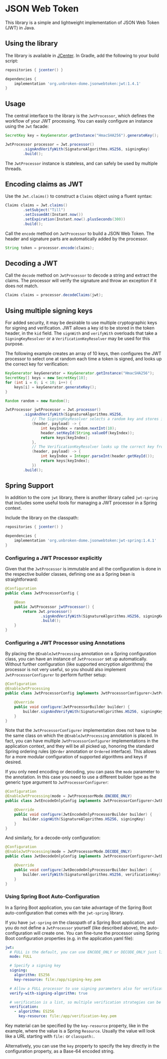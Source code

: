 # JSON Web Token

This library is a simple and lightweight implementation of JSON Web Token (JWT) in Java.

## Using the library

The library is available in [JCenter](https://jcenter.bintray.com). In Gradle, add the following
to your build script:

```groovy
repositories { jcenter() }

dependencies {
    implementation 'org.unbroken-dome.jsonwebtoken:jwt:1.4.1'
}
```


## Usage

The central interface to the library is the `JwtProcessor`, which defines the workflow of your
JWT processing. You can easily configure an instance using the `Jwt` facade:

```java
SecretKey key = KeyGenerator.getInstance("HmacSHA256").generateKey();

JwtProcessor processor = Jwt.processor()
		.signAndVerifyWith(SignatureAlgorithms.HS256, signingKey)
		.build();
```

The `JwtProcessor` instance is stateless, and can safely be used by multiple threads.

## Encoding claims as JWT

Use the `Jwt.claims()` to construct a `Claims` object using a fluent syntax:

```java
Claims claims = Jwt.claims()
		.setSubject("Till")
		.setIssuedAt(Instant.now())
		.setExpiration(Instant.now().plusSeconds(300))
		.build();
```

Call the `encode` method on `JwtProcessor` to build a JSON Web Token. The header and
signature parts are automatically added by the processor.

```java
String token = processor.encode(claims);
```


## Decoding a JWT

Call the `decode` method on `JwtProcessor` to decode a string and extract the claims.
The processor will verify the signature and throw an exception if it does not match.

```java
Claims claims = processor.decodeClaims(jwt);
```


## Using multiple signing keys

For added security, it may be desirable to use multiple cryptographic keys for signing and
verification. JWT allows a key id to be stored in the token header, in the `kid` field. The
`signWith` and `verifyWith` overloads that take a `SigningKeyResolver` or a `VerificationKeyResolver`
may be used for this purpose.

The following example creates an array of 10 keys, then configures the JWT processor to select one
at random each time a token is signed, and looks up the correct key for verification:

```java
KeyGenerator keyGenerator = KeyGenerator.getInstance("HmacSHA256");
SecretKey[] keys = new SecretKey[10];
for (int i = 0; i < 10; i++) {
    keys[i] = keyGenerator.generateKey();
}

Random random = new Random();

JwtProcessor jwtProcessor = Jwt.processor()
        .signAndVerifyWith(SignatureAlgorithms.HS256,
            // The SigningKeyResolver selects a random key and stores it in the header
            (header, payload) -> {
                int keyIndex = random.nextInt(10);
                header.setKeyId(String.valueOf(keyIndex));
                return keys[keyIndex];
            },
            // The VerificationKeyResolver looks up the correct key from the index
            (header, payload) -> {
                int keyIndex = Integer.parseInt(header.getKeyId());
                return keys[keyIndex];
            })
        .build();
```


## Spring Support

In addition to the core `jwt` library, there is another library called `jwt-spring` that includes some useful tools
for managing a JWT processor in a Spring context.

Include the library on the classpath:

```groovy
repositories { jcenter() }

dependencies {
    implementation 'org.unbroken-dome.jsonwebtoken:jwt-spring:1.4.1'
}
```


### Configuring a JWT Processor explicitly

Given that the `JwtProcessor` is immutable and all the configuration is done in the respective builder classes,
defining one as a Spring bean is straightforward:

```java
@Configuration
public class JwtProcessorConfig {

    @Bean
    public JwtProcessor jwtProcessor() {
        return Jwt.processor()
                .signAndVerifyWith(SignatureAlgorithms.HS256, signingKey)
                .build();
    }
}
```


### Configuring a JWT Processor using Annotations

By placing the `@EnableJwtProcessing` annotation on a Spring configuration class, you can have an instance of
`JwtProcessor` set up automatically. Without further configuration (like supported encryption algorithms) the
processor is not very useful, so you should also implement `JwtProcessorConfigurer` to perform further setup:

```java
@Configuration
@EnableJwtProcessing
public class JwtProcessorConfig implements JwtProcessorConfigurer<JwtProcessorBuilder> {

    @Override
    public void configure(JwtProcessorBuilder builder) {
        builder.signAndVerifyWith(SignatureAlgorithms.HS256, signingKey)
    }
}
```

Note that the `JwtProcessorConfigurer` implementation does not have to be the same class on which the `@EnableJwtProcessing`
annotation is placed. In fact, you can have multiple `JwtProcessorConfigurer` implementations in the application context, and
they will be all picked up, honoring the standard Spring ordering rules (`@Order` annotation or `Ordered` interface). This allows
for a more modular configuration of supported algorithms and keys if desired.

If you only need encoding or decoding, you can pass the `mode` parameter to the annotation. In this case you need to use a
different builder type as the generic type argument to `JwtProcessorConfigurer`:

```java
@Configuration
@EnableJwtProcessing(mode = JwtProcessorMode.ENCODE_ONLY)
public class JwtEncodeOnlyConfig implements JwtProcessorConfigurer<JwtEncodeOnlyProcessorBuilder> {

    @Override
    public void configure(JwtEncodeOnlyProcessorBuilder builder) {
        builder.signWith(SignatureAlgorithms.HS256, signingKey)
    }
}
```

And similarly, for a decode-only configuration:

```java
@Configuration
@EnableJwtProcessing(mode = JwtProcessorMode.DECODE_ONLY)
public class JwtDecodeOnlyConfig implements JwtProcessorConfigurer<JwtDecodeOnlyProcessorBuilder> {

    @Override
    public void configure(JwtDecodeOnlyProcessorBuilder builder) {
        builder.verifyWith(SignatureAlgorithms.HS256, verificationKey)
    }
}
```


### Using Spring Boot Auto-Configuration

In a Spring Boot application, you can take advantage of the Spring Boot auto-configuration that comes with the
`jwt-spring` library.

If you have `jwt-spring` on the classpath of a Spring Boot application, and you do not define a `JwtProcessor`
yourself (like described above), the auto-configuration will create one. You can fine-tune the processor using
Spring Boot configuration properties (e.g. in the application.yaml file):

```yaml
jwt:
  # FULL is the default, you can use ENCODE_ONLY or DECODE_ONLY just like with the annotation
  mode: FULL

  # Specify a signing key
  signing:
    algorithm: ES256
    key-resource: file:/app/signing-key.pem

  # Allow a FULL processor to use signing parameters also for verification. Set to false to disable this.
  verify-with-signing-algorithm: true

  # verification is a list, so multiple verification strategies can be configured
  verification:
    - algorithm: ES256
      key-resource: file:/app/verification-key.pem
```

Key material can be specified by the `key-resource` property, like in the example, where the value
is a Spring `Resource`. Usually the value will look like a URL starting with `file:` or `classpath:`.

Alternatively, you can use the `key` property to specify the key directly in the configuration property, as a
Base-64 encoded string.
